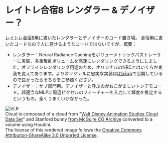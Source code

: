 # レイトレ合宿8 レンダラー & デノイザー？
[レイトレ合宿8](https://sites.google.com/view/raytracingcamp8/)用に書いたレンダラーとデノイザーのコード置き場。
合宿用に書いたコードなので人に見せるようなコードではないですが、概要：
- レンダラー：Neural Radiance Cachingをボリューメトリックパストレーサーに実装、多重散乱ボリュームを高速にレンダリングできるようにしました。オフラインレンダリング用途のため、オリジナルのNRCとはいくらか実装を変えてあります。よりオリジナルに忠実な実装は[GfxExp](https://github.com/shocker-0x15/GfxExp)で公開しているので良かったらそちらをご参照ください。
- デノイザー：サブ部門用。デノイザーと呼ぶのがおこがましいトンデモコード。超適当なMLPに周辺ピクセルのフィーチャーを入力して輝度を推定するというもの。全くうまくいかなかった。

![VLR](output_top.png)\
Cloud is composed of a cloud from "[Walt Disney Animation Studios Cloud Data Set](https://disneyanimation.com/data-sets/?drawer=/resources/clouds/)" and Stanford bunny [from McGuire CG Archive](https://casual-effects.com/data/) converted to a volume using Houdini.\
The license of this rendered image follows the [Creative Commons Attribution-ShareAlike 3.0 Unported License](https://creativecommons.org/licenses/by-sa/3.0/).